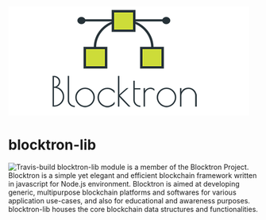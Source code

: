 ![logo](blocktron.png)
# blocktron-lib
![Travis-build](https://travis-ci.org/Blocktron-Project/blocktron-lib.svg?branch=master)
blocktron-lib module is a member of the Blocktron Project. Blocktron is a simple yet elegant and efficient blockchain framework written in javascript for Node.js environment. Blocktron is aimed at developing generic, multipurpose blockchain platforms and softwares for various application use-cases, and also for educational and awareness purposes.
blocktron-lib houses the core blockchain data structures and functionalities.
